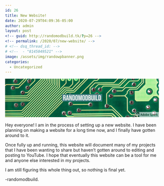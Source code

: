 ```yaml
---
id: 26
title: New Website!
date: 2020-07-29T04:09:36-05:00
author: admin
layout: post
<!-- guid: http://randomodbuild.tk/?p=26 -->
<!-- permalink: /2020/07/new-website/ -->
# <!-- dsq_thread_id: -->
# <!--  - "8145049521" -->
image: /assets/img/randowpbanner.png
categories:
  - Uncategorized
---
```

![randomodbuild banner image](/assets/img/randowpbanner.png)


Hey everyone! I am in the process of setting up a new website. I have been planning on making a website for a long time now, and I finally have gotten around to it. 

Once fully up and running, this website will document many of my projects that I have been wanting to share but haven&#8217;t gotten around to editing and posting to YouTube. I hope that eventually this website can be a tool for me and anyone else interested in my projects.

I am still figuring this whole thing out, so nothing is final yet. 

-randomodbuild.
